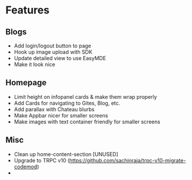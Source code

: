 # Features

## Blogs

- Add login/logout button to page
- Hook up image upload with SDK
- Update detailed view to use EasyMDE
- Make it look nice

## Homepage

- Limit height on infopanel cards & make them wrap properly
- Add Cards for navigating to Gites, Blog, etc.
- Add parallax with Chateau blurbs
- Make Appbar nicer for smaller screens
- Make images with text container friendly for smaller screens

## Misc

- Clean up home-content-section [UNUSED]
- Upgrade to TRPC v10 (https://github.com/sachinraja/trpc-v10-migrate-codemod)
-
